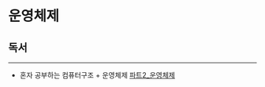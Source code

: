 # 운영체제

## 독서

---
- 혼자 공부하는 컴퓨터구조 + 운영체제 [파트2_운영체제](..%2F..%2F%EB%8F%85%EC%84%9C%2F%EC%9A%B4%EC%98%81%EC%B2%B4%EC%A0%9C%2F%ED%8C%8C%ED%8A%B82_%EC%9A%B4%EC%98%81%EC%B2%B4%EC%A0%9C%2F%ED%8C%8C%ED%8A%B82_%EC%9A%B4%EC%98%81%EC%B2%B4%EC%A0%9C.md)

